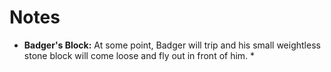 # Notes

* **Badger's Block:** At some point, Badger will trip and his
  small weightless stone block will come loose and fly out in front of him.
  * 
